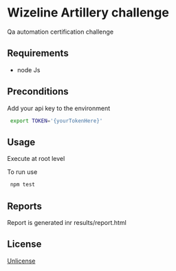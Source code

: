 # Wizeline Artillery challenge

Qa automation certification challenge

## Requirements

* node Js


## Preconditions

Add your api key to the environment

```bash
 export TOKEN='{yourTokenHere}'
```

## Usage

Execute at root level

To run use

```bash
 npm test
```

## Reports

Report is generated inr results/report.html 

## License
[ Unlicense](https://unlicense.org/)
